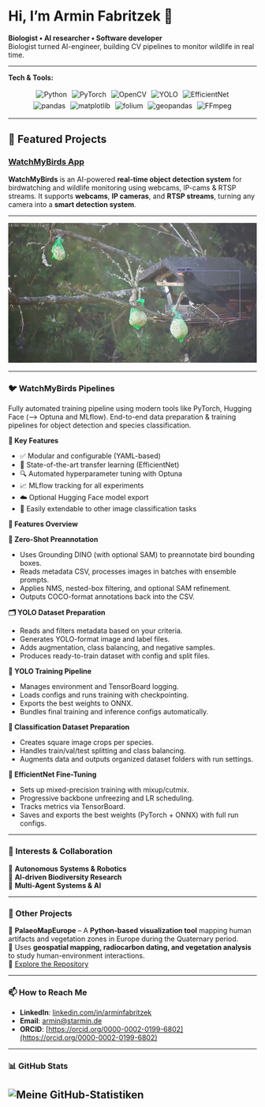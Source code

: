# Hi, I’m Armin Fabritzek 👋  
**Biologist • AI researcher • Software developer**  
Biologist turned AI-engineer, building CV pipelines to monitor wildlife in real time.

---
**Tech & Tools:**  
<div align="center">
  <!-- row 1 -->
  <img src="https://img.shields.io/badge/Python-0057B8?style=for-the-badge&logo=python&logoColor=FFD700" alt="Python" width="80" style="margin:3px;"/>
  <img src="https://img.shields.io/badge/PyTorch-0057B8?style=for-the-badge&logo=PyTorch&logoColor=FFD700" alt="PyTorch" width="80" style="margin:3px;"/>
  <img src="https://img.shields.io/badge/OpenCV-0057B8?style=for-the-badge&logo=opencv&logoColor=FFD700" alt="OpenCV" width="80" style="margin:3px;"/>
  <img src="https://img.shields.io/badge/YOLO-0057B8?style=for-the-badge&logo=yolo&logoColor=FFD700" alt="YOLO" width="80" style="margin:3px;"/>
  <img src="https://img.shields.io/badge/EfficientNet-0057B8?style=for-the-badge&logo=efficientnet&logoColor=FFD700" alt="EfficientNet" width="80" style="margin:3px;"/>

  <br/>

  <!-- row 2 -->
  <img src="https://img.shields.io/badge/pandas-FFD700?style=for-the-badge&logo=pandas&logoColor=0057B8" alt="pandas" width="80" style="margin:3px;"/>
  <img src="https://img.shields.io/badge/matplotlib-FFD700?style=for-the-badge&logo=matplotlib&logoColor=0057B8" alt="matplotlib" width="80" style="margin:3px;"/>
  <img src="https://img.shields.io/badge/folium-FFD700?style=for-the-badge&logo=leaflet&logoColor=0057B8" alt="folium" width="80" style="margin:3px;"/>
  <img src="https://img.shields.io/badge/geopandas-FFD700?style=for-the-badge&logo=python&logoColor=0057B8" alt="geopandas" width="80" style="margin:3px;"/>
  <img src="https://img.shields.io/badge/FFmpeg-FFD700?style=for-the-badge&logo=ffmpeg&logoColor=0057B8" alt="FFmpeg" width="80" style="margin:3px;"/>
</div>


---

## 🚀 Featured Projects
### [WatchMyBirds App](https://github.com/arminfabritzek/WatchMyBirds)  
**WatchMyBirds** is an AI-powered **real-time object detection system** for birdwatching and wildlife monitoring using webcams, IP-cams & RTSP streams. It supports **webcams**, **IP cameras**, and **RTSP streams**, turning any camera into a **smart detection system**.

---

![WatchMyBirds Demo](https://raw.githubusercontent.com/arminfabritzek/WatchMyBirds/main/assets/birds_1280.gif)  

---

### 🐦 WatchMyBirds Pipelines
Fully automated training pipeline using modern tools like PyTorch, Hugging Face (--> Optuna and MLflow). End-to-end data preparation & training pipelines for object detection and species classification.

**🧩 Key Features**

- ✅ Modular and configurable (YAML-based)
- 🧠 State-of-the-art transfer learning (EfficientNet)
- 🔍 Automated hyperparameter tuning with Optuna
- 📈 MLflow tracking for all experiments
- ☁️ Optional Hugging Face model export
- 🧪 Easily extendable to other image classification tasks


**🧭 Features Overview**

**🔎 Zero-Shot Preannotation**

- Uses Grounding DINO (with optional SAM) to preannotate bird bounding boxes.
- Reads metadata CSV, processes images in batches with ensemble prompts.
- Applies NMS, nested-box filtering, and optional SAM refinement.
- Outputs COCO-format annotations back into the CSV.

**🗂️ YOLO Dataset Preparation**

- Reads and filters metadata based on your criteria.
- Generates YOLO-format image and label files.
- Adds augmentation, class balancing, and negative samples.
- Produces ready-to-train dataset with config and split files.

**🚀 YOLO Training Pipeline**

- Manages environment and TensorBoard logging.
- Loads configs and runs training with checkpointing.
- Exports the best weights to ONNX.
- Bundles final training and inference configs automatically.

**🦜 Classification Dataset Preparation**

- Creates square image crops per species.
- Handles train/val/test splitting and class balancing.
- Augments data and outputs organized dataset folders with run settings.

**🎯 EfficientNet Fine-Tuning**

- Sets up mixed-precision training with mixup/cutmix.
- Progressive backbone unfreezing and LR scheduling.
- Tracks metrics via TensorBoard.
- Saves and exports the best weights (PyTorch + ONNX) with full run configs.

---


### 🚀 Interests & Collaboration

🦾 **Autonomous Systems & Robotics**  
🔬 **AI-driven Biodiversity Research**  
🤖 **Multi-Agent Systems & AI**  


---


### 📡 Other Projects
🔬 **PalaeoMapEurope** – A **Python-based visualization tool** mapping human artifacts and vegetation zones in Europe during the Quaternary period.  
📍 Uses **geospatial mapping, radiocarbon dating, and vegetation analysis** to study human-environment interactions.  
📂 [Explore the Repository](https://github.com/arminfabritzek/PalaeoMapEurope)  


---

### 📫 How to Reach Me
- **LinkedIn**: [linkedin.com/in/arminfabritzek](https://www.linkedin.com/in/arminfabritzek)
- **Email**: armin@starmin.de
- **ORCID**: [https://orcid.org/0000-0002-0199-6802](https://orcid.org/0000-0002-0199-6802)

---

### 📊 GitHub Stats
![Meine GitHub-Statistiken](https://github-readme-stats.vercel.app/api?username=arminfabritzek&show_icons=true&theme=radical)
---


<!---
arminfabritzek is a ✨ special ✨ repository because its `README.md` (this file) appears on your GitHub profile.
You can click the Preview link to take a look at your changes.
--->
